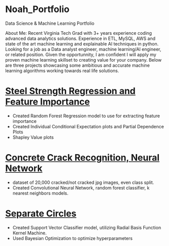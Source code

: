 # Noah_Portfolio
Data Science &amp; Machine Learning Portfolio

About Me: 
Recent Virginia Tech Grad with 3+ years experience coding advanced data analytics solutions. Experience in ETL, MySQL, AWS and state of the art machine learning and explainable AI techniques in python. Looking for a job as a Data analyst engineer, machine learning/AI engineer, or related position. Given the opportunnity, I am confident I will apply my proven machine learning skillset to creating value for your company. Below are three projects showcasing some ambitious and accurate machine learning algorithms working towards real life solutions.

# [Steel Strength Regression and Feature Importance](https://github.com/Noah-15g/Noah_Portfolio/blob/44e07f31ec2006bbf57a039a8002aa829f15d4e0/Steel_Strength_Regression%20(1).ipynb)
* Created Random Forest Regression model to use for extracting feature importance 
* Created Individual Conditional Expectation plots and Partial Dependence Plots 
* Shapley Value plots
 
# [Concrete Crack Recognition, Neural Network](https://github.com/Noah-15g/Noah_Portfolio/blob/f4c8659f07d1c9df83feb928838960c57ef1075a/Infrastructure_Midterm%20(1).ipynb)
* dataset of 20,000 cracked/not cracked jpg images, even class split.
* Created Convolutional Neural Network, random forest classifier, k nearest neighbors models.

# [Separate Circles](https://github.com/Noah-15g/Noah_Portfolio/blob/e8e6d42402d052dbea9a5375d03dfac2e9ea723f/Separate_Circles.ipynb)
* Created Support Vector Classifier model, utilizing Radial Basis Function Kernel Machine.
* Used Bayesian Optimization to optimize hyperparameters

